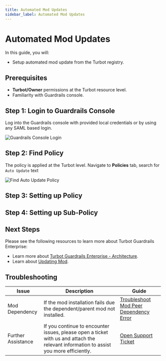 ```yaml
---
title: Automated Mod Updates
sidebar_label: Automated Mod Updates
---
```


# Automated Mod Updates

In this guide, you will:
- Setup automated mod update from the Turbot registry.

<!-- Specify if this mod should be automatically updated from the Turbot registry. The current version is checked against the Turbot > Mod > Desired Version policy, which is calculated from the Turbot > Mod > Version Range policy. -->

## Prerequisites

- **Turbot/Owner** permissions at the Turbot resource level.
- Familiarity with Guardrails console.

## Step 1: Login to Guardrails Console

Log into the Guardrails console with provided local credentials or by using any SAML based login.

![Guardrails Console Login](/images/docs/guardrails/guides/configuring-guardrails/mod-auto-update/guardrails-console-login.png)

## Step 2: Find Policy

The policy is applied at the Turbot level. Navigate to **Policies** tab, search for `Auto Update` text

![Find Auto Update Policy](/images/docs/guardrails/guides/configuring-guardrails/mod-auto-update/guardrails-console-policies-auto-update.png)

## Step 3: Setting up Policy



## Step 4: Setting up Sub-Policy




## Next Steps

Please see the following resources to learn more about Turbot Guardrails Enterprise:

- Learn more about [Turbot Guardrails Enterprise - Architecture](/guardrails/docs/enterprise/architecture).
- Learn about [Updating Mod](/guardrails/docs/enterprise/updating-stacks/mod-update).

## Troubleshooting

| Issue                                      | Description                                                                                                                                                                                                 | Guide                                |
|----------------------------------------------|-------------------------------------------------------------------------------------------------------------------------------------------------------------------------------------------------------------------|-----------------------------------------------------|
| Mod Dependency               | If the mod installation fails due the dependent/parent mod not installed.                                           | [Troubleshoot Mod Peer Dependency Error](/guardrails/docs/guides/hosting-guardrails/troubleshooting/peer-mod-dependency-error#peer-mod-dependency-error)                            |
| Further Assistance                       | If you continue to encounter issues, please open a ticket with us and attach the relevant information to assist you more efficiently.                                                 | [Open Support Ticket](https://support.turbot.com)   |